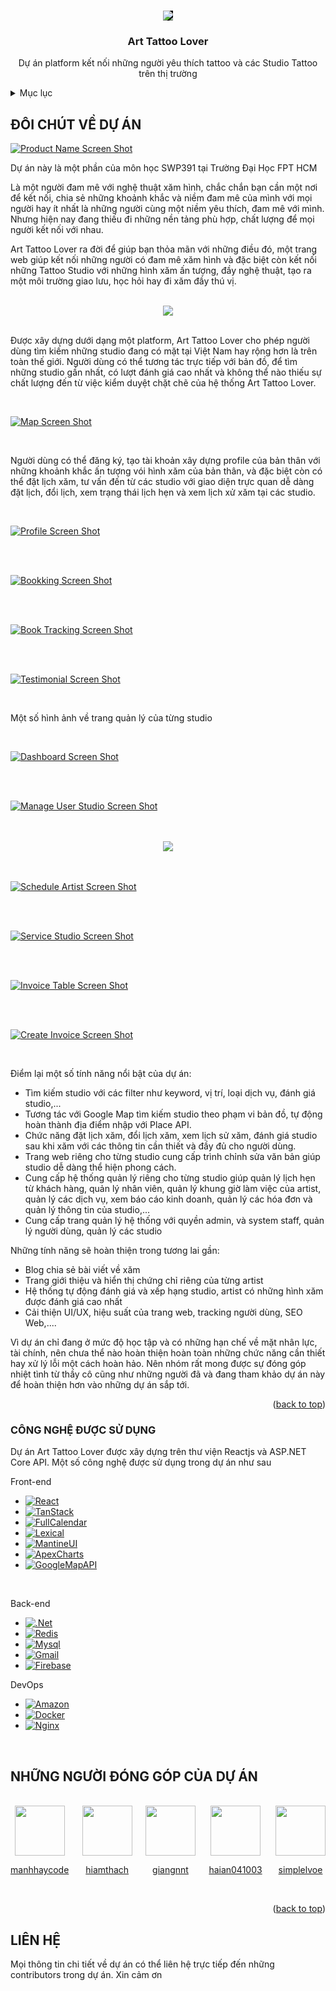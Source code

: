 <a name="readme-top"></a>

<br />
<div align="center">
  <a href="https://art-tattoo-lover.vercel.app/">
    <img style="background: black" background='#fff' src='logo.png'/>
  </a>

  <h3 align="center">Art Tattoo Lover</h3>

  <p align="center">
    Dự án platform kết nối những người yêu thích tattoo và các Studio Tattoo trên thị trường
    <br />
  </p>
</div>

<!-- TABLE OF CONTENTS -->
<details>
  <summary>Mục lục</summary>
  <ol>
    <li>
      <a href="#đôi-chút-về-dự-án">Đôi chút về dự án</a>
      <ul>
        <li><a href="#công-nghệ-được-sử-dụng">Các công nghệ xây dựng dự án</a></li>
      </ul>
    </li>
    <li><a href="#những-người-đóng-góp-của-dự-án">Đóng góp</a></li>
    <li><a href="#liên-hệ">Liên hệ</a></li>
  </ol>
</details>

<!-- ABOUT THE PROJECT -->

## ĐÔI CHÚT VỀ DỰ ÁN

[![Product Name Screen Shot][product-screenshot]](https://art-tattoo-lover.vercel.app/)

Dự án này là một phần của môn học SWP391 tại Trường Đại Học FPT HCM

Là một người đam mê với nghệ thuật xăm hình, chắc chắn bạn cần một nơi để kết nối, chia sẻ những khoảnh khắc và niềm đam mê của mình với mọi người hay ít nhất là những người cùng một niềm yêu thích, đam mê với mình. Nhưng hiện nay đang thiếu đi những nền tảng phù hợp, chất lượng để mọi người kết nối với nhau.

Art Tattoo Lover ra đời để giúp bạn thỏa mãn với những điều đó, một trang web giúp kết nối những người có đam mê xăm hình và đặc biệt còn kết nối những Tattoo Studio với những hình xăm ấn tượng, đầy nghệ thuật, tạo ra một môi trường giao lưu, học hỏi hay đi xăm đầy thú vị.

<br>

<div align="center">
  <img src='studio-screenshot.png'>
</div>

<br>

Được xây dựng dưới dạng một platform, Art Tattoo Lover cho phép người dùng tìm kiếm những studio đang có mặt tại Việt Nam hay rộng hơn là trên toàn thế giới. Người dùng có thể tương tác trực tiếp với bản đồ, để tìm những studio gần nhất, có lượt đánh giá cao nhất và không thể nào thiếu sự chất lượng đến từ việc kiểm duyệt chặt chẽ của hệ thống Art Tattoo Lover.

<br>

[![Map Screen Shot][map-screenshot]](https://art-tattoo-lover.vercel.app/)

<br>

Người dùng có thể đăng ký, tạo tài khoản xây dựng profile của bản thân với những khoảnh khắc ấn tượng vói hình xăm của bản thân, và đặc biệt còn có thể đặt lịch xăm, tư vấn đến từ các studio với giao diện trực quan dễ dàng đặt lịch, đổi lịch, xem trạng thái lịch hẹn và xem lịch xử xăm tại các studio.

<br>

[![Profile Screen Shot][profile-screenshot]](https://art-tattoo-lover.vercel.app/)

<br>

<br>

[![Bookking Screen Shot][booking-screenshot]](https://art-tattoo-lover.vercel.app/)

<br>

<br>

[![Book Tracking Screen Shot][book-tracking-screenshot]](https://art-tattoo-lover.vercel.app/)

<br>

<br>

[![Testimonial Screen Shot][testimonial-screenshot]](https://art-tattoo-lover.vercel.app/)

<br>

Một số hình ảnh về trang quản lý của từng studio

<br>

[![Dashboard Screen Shot][dashboard-studio-screenshot]](https://art-tattoo-lover.vercel.app/)

<br>

<br>

[![Manage User Studio Screen Shot][manage-user-studio-screenshot]](https://art-tattoo-lover.vercel.app/)

<br>

<br>

<div align="center">
  <img src=preview-stu-screenshot.png>
</div>

<br>

<br>

[![Schedule Artist Screen Shot][schedule-artist-screenshot]](https://art-tattoo-lover.vercel.app/)

<br>

<br>

[![Service Studio Screen Shot][service-stu-screenshot]](https://art-tattoo-lover.vercel.app/)

<br>

<br>

[![Invoice Table Screen Shot][invoice-table-screenshot]](https://art-tattoo-lover.vercel.app/)

<br>

<br>

[![Create Invoice Screen Shot][create-invoice-screenshot]](https://art-tattoo-lover.vercel.app/)

<br>

Điểm lại một số tính năng nổi bật của dự án:

- Tìm kiếm studio với các filter như keyword, vị trí, loại dịch vụ, đánh giá studio,...
- Tương tác với Google Map tìm kiếm studio theo phạm vi bản đồ, tự động hoàn thành địa điểm nhập với Place API.
- Chức năng đặt lịch xăm, đổi lịch xăm, xem lịch sử xăm, đánh giá studio sau khi xăm với các thông tin cần thiết và đầy đủ cho người dùng.
- Trang web riêng cho từng studio cung cấp trình chỉnh sửa văn bản giúp studio dễ dàng thể hiện phong cách.
- Cung cấp hệ thống quản lý riêng cho từng studio giúp quản lý lịch hẹn từ khách hàng, quản lý nhân viên, quản lý khung giờ làm việc của artist, quản lý các dịch vụ, xem báo cáo kinh doanh, quản lý các hóa đơn và quản lý thông tin của studio,...
- Cung cấp trang quản lý hệ thống với quyền admin, và system staff, quản lý người dùng, quản lý các studio

Những tính năng sẽ hoàn thiện trong tương lai gần:

- Blog chia sẻ bài viết về xăm
- Trang giới thiệu và hiển thị chứng chỉ riêng của từng artist
- Hệ thống tự động đánh giá và xếp hạng studio, artist có những hình xăm được đánh giá cao nhất
- Cải thiện UI/UX, hiệu suất của trang web, tracking người dùng, SEO Web,....

Vì dự án chỉ đang ở mức độ học tập và có những hạn chế về mặt nhân lực, tài chính, nên chưa thể nào hoàn thiện hoàn toàn những chức năng cần thiết hay xử lý lỗi một cách hoàn hảo. Nên nhóm rất mong được sự đóng góp nhiệt tình từ thầy cô cũng như những người đã và đang tham khảo dự án này để hoàn thiện hơn vào những dự án sắp tới.

<p align="right">(<a href="#readme-top">back to top</a>)</p>

### CÔNG NGHỆ ĐƯỢC SỬ DỤNG

Dự án Art Tattoo Lover được xây dựng trên thư viện Reactjs và ASP.NET Core API. Một số công nghệ được sử dụng trong dự án như sau

Front-end
<br>

- [![React][React.js]][React-url]
- [![TanStack][Tanstack-lib]][TanStack-url]
- [![FullCalendar][FullCalendar-lib]][FullCalendar-url]
- [![Lexical][Lexical-badge]][Lexical-url]
- [![MantineUI][MantineUI-badge]][MantineUI-url]
- [![ApexCharts][ApexCharts-badge]][ApexCharts-url]
- [![GoogleMapAPI][GoogleMapAPI-badge]][GoogleMapAPI-url]

<br>

Back-end
<br>

- [![.Net][.Net-badge]][.Net-url]
- [![Redis][Redis-badge]][Redis-url]
- [![Mysql][Mysql-badge]][Mysql-url]
- [![Gmail][GmailAPI-badge]][GmailAPI-url]
- [![Firebase][Firebase-badge]][Firebase-url]

DevOps
<br>

- [![Amazon][Amazon-badge]][Amazon-url]
- [![Docker][Docker-badge]][Docker-url]
- [![Nginx][Nginx-badge]][Nginx-url]

<br>

## NHỮNG NGƯỜI ĐÓNG GÓP CỦA DỰ ÁN

<br>

<div style="display: flex; justify-content: space-between;">
  <a href="https://github.com/manhhaycode" style="text-align: center;">
    <img with=80 height=80 src="https://avatars.githubusercontent.com/u/107235653?v=4">
    <p>manhhaycode</p>
  </a>
  <a href="https://github.com/hiamthach" style="text-align: center;">
    <img with=80 height=80 src="https://avatars.githubusercontent.com/u/88899774?v=4">
    <p>hiamthach</p>
  </a>
  <a href="https://github.com/giangnnt" style="text-align: center;">
    <img with=80 height=80 src="https://avatars.githubusercontent.com/u/146155307?v=4">
    <p>giangnnt</p>
  </a>
  <a href="https://github.com/haian041003" style="text-align: center;">
    <img with=80 height=80 src="https://avatars.githubusercontent.com/u/144477437?v=4">
    <p>haian041003</p>
  </a>
  <a href="https://github.com/simplelvoe" style="text-align: center;">
    <img with=80 height=80 src="https://avatars.githubusercontent.com/u/92573013?v=4">
    <p>simplelvoe</p>
  </a>
</div>

<br>
<p align="right">(<a href="#readme-top">back to top</a>)</p>

## LIÊN HỆ

Mọi thông tin chi tiết về dự án có thể liên hệ trực tiếp đến những contributors trong dự án. Xin cảm ơn

<!-- MARKDOWN LINKS & IMAGES -->
<!-- https://www.markdownguide.org/basic-syntax/#reference-style-links -->

[contributors-shield]: https://img.shields.io/github/contributors/othneildrew/Best-README-Template.svg?style=for-the-badge
[contributors-url]: https://github.com/manhhaycode/art-tattoo-lover/graphs/contributors
[forks-shield]: https://img.shields.io/github/forks/othneildrew/Best-README-Template.svg?style=for-the-badge
[forks-url]: https://github.com/othneildrew/Best-README-Template/network/members
[stars-shield]: https://img.shields.io/github/stars/othneildrew/Best-README-Template.svg?style=for-the-badge
[stars-url]: https://github.com/othneildrew/Best-README-Template/stargazers
[issues-shield]: https://img.shields.io/github/issues/othneildrew/Best-README-Template.svg?style=for-the-badge
[issues-url]: https://github.com/othneildrew/Best-README-Template/issues
[license-shield]: https://img.shields.io/github/license/othneildrew/Best-README-Template.svg?style=for-the-badge
[license-url]: https://github.com/othneildrew/Best-README-Template/blob/master/LICENSE.txt
[linkedin-shield]: https://img.shields.io/badge/-LinkedIn-black.svg?style=for-the-badge&logo=linkedin&colorB=555
[linkedin-url]: https://linkedin.com/in/othneildrew
[product-screenshot]: screenshot-project-screen.png
[profile-screenshot]: profile-screenshot.png
[map-screenshot]: map-screenshot.png
[booking-screenshot]: booking-screenshot.png
[studio-screenshot]: studio-screenshot.png
[book-tracking-screenshot]: book-tracking-screenshot.png
[testimonial-screenshot]: testimonial-screenshot.png
[appointment-stu-screenshot]: appointment-stu-screenshot.png
[create-invoice-screenshot]: create-invoice-screenshot.png
[dashboard-studio-screenshot]: dashboard-studio-screenshot.png
[invoice-table-screenshot]: invoice-table-screenshot.png
[manage-user-studio-screenshot]: manage-user-studio-screenshot.png
[preview-stu-screenshot]: preview-stu-screenshot.png
[schedule-artist-screenshot]: schedule-artist-screenshot.png
[service-stu-screenshot]: service-stu-screenshot.png
[Next.js]: https://img.shields.io/badge/next.js-000000?style=for-the-badge&logo=nextdotjs&logoColor=white
[Next-url]: https://nextjs.org/
[React.js]: https://img.shields.io/badge/React-20232A?style=for-the-badge&logo=react&logoColor=61DAFB
[React-url]: https://reactjs.org/
[TanStack-url]: https://tanstack.com/
[Tanstack-lib]: https://img.shields.io/badge/tanstack-2023?style=for-the-badge&logo=react-query&logoColor=%23fff&color=%23FF4154
[FullCalendar-url]: https://fullcalendar.io/
[FullCalendar-lib]: https://img.shields.io/badge/fullcalendar-2023?style=for-the-badge&logo=google-calendar&logoColor=%234285F4&color=%23000
[.Net-url]: https://dotnet.microsoft.com/en-us/
[.Net-badge]: https://img.shields.io/badge/.Net-2023?style=for-the-badge&logo=.net&logoColor=%23fff&color=%23512BD4
[Lexical-url]: https://lexical.dev/
[Lexical-badge]: https://img.shields.io/badge/lexical-2023?style=for-the-badge&logo=data%3Aimage%2Fpng%3Bbase64%2CiVBORw0KGgoAAAANSUhEUgAAAHYAAACGAgMAAAB1W5abAAAACVBMVEUAAAB2tv%2F%2F%2F%2F8fJNpLAAAAAXRSTlMAQObYZgAAAAFiS0dEAmYLfGQAAAB5SURBVFjDY2AYBaNgqAKuVRDQMCpNgjQQrFq1AF%2B40kd6FRawAiTNtAqkZlQah%2FQCXIE6Ko1fOhQEApggeYM1NGRUmhjpIR7fIMAgCiJDRqWJkR668Q1OwQsYwX5z4IIUmqPShKRHKwuSpUcbJqRLD%2BKG6GjfgAxpAPIkEV8ga3k5AAAAAElFTkSuQmCC&color=%23020528
[Vue.js]: https://img.shields.io/badge/Vue.js-35495E?style=for-the-badge&logo=vuedotjs&logoColor=4FC08D
[ApexCharts-url]: https://apexcharts.com/
[ApexCharts-badge]: https://img.shields.io/badge/apexcharts-2023?style=for-the-badge&logo=chart.js&logoColor=%23fff&color=%23FF6384
[MantineUI-url]: https://mantine.dev/
[MantineUI-badge]: https://img.shields.io/badge/mantine-2023?style=for-the-badge&logo=mantine&logoColor=%23fff&color=%23339AF0
[GoogleMapAPI-url]: https://developers.google.com/maps
[GoogleMapAPI-badge]: https://img.shields.io/badge/google%20Map%20API-2023?style=for-the-badge&logo=googlemaps&logoColor=%23fff&color=%234285F4
[Redis-url]: https://redis.io/
[Redis-badge]: https://img.shields.io/badge/redis-2023?style=for-the-badge&logo=redis&logoColor=%23fff&color=%23DC382D
[Mysql-url]: https://www.mysql.com/
[Mysql-badge]: https://img.shields.io/badge/mysql-2023?style=for-the-badge&logo=mysql&logoColor=%23fff&color=%234479A1
[Docker-url]: https://www.docker.com/
[Docker-badge]: https://img.shields.io/badge/docker-2023?style=for-the-badge&logo=docker&logoColor=%23fff&color=%232496ED
[Nginx-url]: https://www.nginx.com/
[Nginx-badge]: https://img.shields.io/badge/nginx-2023?style=for-the-badge&logo=nginx&logoColor=%23fff&color=%23009639
[Amazon-url]: https://aws.amazon.com/vi/free/compute/lightsail/?gclid=CjwKCAiAx_GqBhBQEiwAlDNAZlzdJ79C7YzukLmNZzhd8xieNtqD1N9caoAh8XPF22CiTbrcGOuxwRoC6EAQAvD_BwE&trk=13b576c7-da6f-4140-99fb-c995644b5b46&sc_channel=ps&ef_id=CjwKCAiAx_GqBhBQEiwAlDNAZlzdJ79C7YzukLmNZzhd8xieNtqD1N9caoAh8XPF22CiTbrcGOuxwRoC6EAQAvD_BwE:G:s&s_kwcid=AL!4422!3!536393186542!e!!g!!amazon%20lightsail!11543056261!112002969349
[Amazon-badge]: https://img.shields.io/badge/amazon%20lightsail-2023?style=for-the-badge&logo=amazon%20ec2&logoColor=%23fff&color=%23FF9900
[GmailAPI-url]: https://developers.google.com/gmail/api/guides
[GmailAPI-badge]: https://img.shields.io/badge/Gmail%20API-2023?style=for-the-badge&logo=gmail&logoColor=%23fff&color=%23EA4335
[Firebase-url]: https://firebase.google.com/?gad_source=1&gclid=CjwKCAiAx_GqBhBQEiwAlDNAZjQHTy4MscJLrbz0O9AGJ0MX1CUrfiuiGg9s7ec4RjpfoytP-liVFhoCIscQAvD_BwE&gclsrc=aw.ds
[Firebase-badge]: https://img.shields.io/badge/Firebase-2023?style=for-the-badge&logo=firebase&logoColor=%23fff&color=%23FFCA28
[Vue-url]: https://vuejs.org/
[Angular.io]: https://img.shields.io/badge/Angular-DD0031?style=for-the-badge&logo=angular&logoColor=white
[Angular-url]: https://angular.io/
[Svelte.dev]: https://img.shields.io/badge/Svelte-4A4A55?style=for-the-badge&logo=svelte&logoColor=FF3E00
[Svelte-url]: https://svelte.dev/
[Laravel.com]: https://img.shields.io/badge/Laravel-FF2D20?style=for-the-badge&logo=laravel&logoColor=white
[Laravel-url]: https://laravel.com
[Bootstrap.com]: https://img.shields.io/badge/Bootstrap-563D7C?style=for-the-badge&logo=bootstrap&logoColor=white
[Bootstrap-url]: https://getbootstrap.com
[JQuery.com]: https://img.shields.io/badge/jQuery-0769AD?style=for-the-badge&logo=jquery&logoColor=white
[JQuery-url]: https://jquery.com
